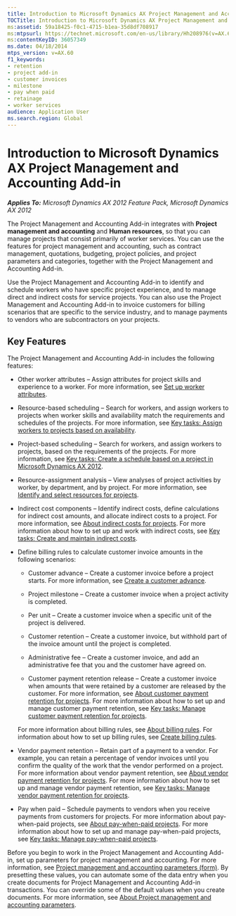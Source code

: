 ```yaml
---
title: Introduction to Microsoft Dynamics AX Project Management and Accounting Add-in
TOCTitle: Introduction to Microsoft Dynamics AX Project Management and Accounting Add-in
ms:assetid: 59a18425-f0c1-4715-b1ea-35d8df708917
ms:mtpsurl: https://technet.microsoft.com/en-us/library/Hh208976(v=AX.60)
ms:contentKeyID: 36057349
ms.date: 04/18/2014
mtps_version: v=AX.60
f1_keywords:
- retention
- project add-in
- customer invoices
- milestone
- pay when paid
- retainage
- worker services
audience: Application User
ms.search.region: Global
---
```


# Introduction to Microsoft Dynamics AX Project Management and Accounting Add-in 


_**Applies To:** Microsoft Dynamics AX 2012 Feature Pack, Microsoft Dynamics AX 2012_

The Project Management and Accounting Add-in integrates with **Project management and accounting** and **Human resources**, so that you can manage projects that consist primarily of worker services. You can use the features for project management and accounting, such as contract management, quotations, budgeting, project policies, and project parameters and categories, together with the Project Management and Accounting Add-in.

Use the Project Management and Accounting Add-in to identify and schedule workers who have specific project experience, and to manage direct and indirect costs for service projects. You can also use the Project Management and Accounting Add-in to invoice customers for billing scenarios that are specific to the service industry, and to manage payments to vendors who are subcontractors on your projects.

## Key Features

The Project Management and Accounting Add-in includes the following features:

  - Other worker attributes – Assign attributes for project skills and experience to a worker. For more information, see [Set up worker attributes](set-up-worker-attributes.md).

  - Resource-based scheduling – Search for workers, and assign workers to projects when worker skills and availability match the requirements and schedules of the projects. For more information, see [Key tasks: Assign workers to projects based on availability](key-tasks-assign-workers-to-projects-based-on-availability.md).

  - Project-based scheduling – Search for workers, and assign workers to projects, based on the requirements of the projects. For more information, see [Key tasks: Create a schedule based on a project in Microsoft Dynamics AX 2012](key-tasks-create-a-schedule-based-on-a-project-in-microsoft-dynamics-ax-2012.md).

  - Resource-assignment analysis – View analyses of project activities by worker, by department, and by project. For more information, see [Identify and select resources for projects](identify-and-assign-qualified-workers-to-projects.md).

  - Indirect cost components – Identify indirect costs, define calculations for indirect cost amounts, and allocate indirect costs to a project. For more information, see [About indirect costs for projects](about-indirect-costs-for-projects.md). For more information about how to set up and work with indirect costs, see [Key tasks: Create and maintain indirect costs](key-tasks-create-and-maintain-indirect-costs.md).

  - Define billing rules to calculate customer invoice amounts in the following scenarios:
    
      - Customer advance – Create a customer invoice before a project starts. For more information, see [Create a customer advance](create-a-customer-advance.md).
    
      - Project milestone – Create a customer invoice when a project activity is completed.
    
      - Per unit – Create a customer invoice when a specific unit of the project is delivered.
    
      - Customer retention – Create a customer invoice, but withhold part of the invoice amount until the project is completed.
    
      - Administrative fee – Create a customer invoice, and add an administrative fee that you and the customer have agreed on.
    
      - Customer payment retention release – Create a customer invoice when amounts that were retained by a customer are released by the customer. For more information, see [About customer payment retention for projects](about-customer-payment-retention-for-projects.md). For more information about how to set up and manage customer payment retention, see [Key tasks: Manage customer payment retention for projects](key-tasks-manage-customer-payment-retention-for-projects.md).
    
    For more information about billing rules, see [About billing rules](about-billing-rules.md). For information about how to set up billing rules, see [Create billing rules](create-billing-rules.md).

  - Vendor payment retention – Retain part of a payment to a vendor. For example, you can retain a percentage of vendor invoices until you confirm the quality of the work that the vendor performed on a project. For more information about vendor payment retention, see [About vendor payment retention for projects](about-vendor-payment-retention-for-projects.md). For more information about how to set up and manage vendor payment retention, see [Key tasks: Manage vendor payment retention for projects](key-tasks-manage-vendor-payment-retention-for-projects.md).

  - Pay when paid – Schedule payments to vendors when you receive payments from customers for projects. For more information about pay-when-paid projects, see [About pay-when-paid projects](about-pay-when-paid-projects.md). For more information about how to set up and manage pay-when-paid projects, see [Key tasks: Manage pay-when-paid projects](key-tasks-manage-pay-when-paid-projects.md).

Before you begin to work in the Project Management and Accounting Add-in, set up parameters for project management and accounting. For more information, see [Project management and accounting parameters (form)](https://technet.microsoft.com/en-us/library/aa599440\(v=ax.60\)). By presetting these values, you can automate some of the data entry when you create documents for Project Management and Accounting Add-in transactions. You can override some of the default values when you create documents. For more information, see [About Project management and accounting parameters](about-project-management-and-accounting-parameters.md).

  


